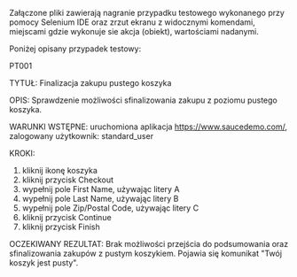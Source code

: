 Załączone pliki zawierają nagranie przypadku testowego wykonanego przy pomocy Selenium IDE oraz zrzut ekranu z widocznymi komendami, miejscami gdzie wykonuje sie akcja (obiekt), wartościami nadanymi.

Poniżej opisany przypadek testowy:

PT001

TYTUŁ: Finalizacja zakupu pustego koszyka

OPIS: Sprawdzenie możliwości sfinalizowania zakupu z poziomu pustego koszyka.

WARUNKI WSTĘPNE: uruchomiona aplikacja https://www.saucedemo.com/, zalogowany użytkownik: standard_user

KROKI:
1. kliknij ikonę koszyka
2. kliknij przycisk Checkout
3. wypełnij pole First Name, używając litery A
4. wypełnij pole Last Name, używając litery B
5. wypełnij pole Zip/Postal Code, używając litery C
6. kliknij przycisk Continue
7. kliknij przycisk Finish

OCZEKIWANY REZULTAT: Brak możliwości przejścia do podsumowania oraz sfinalizowania zakupów z pustym koszykiem. Pojawia się komunikat "Twój koszyk jest pusty".
